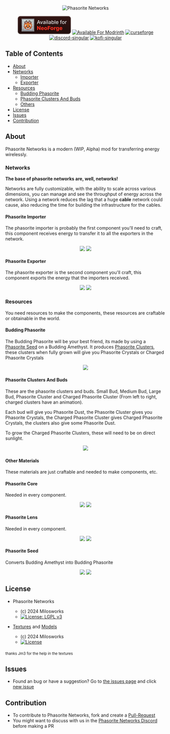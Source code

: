 <div align="center">
    <img src="https://i.imgur.com/mPZwzHI.png" alt="Phasorite Networks">
</div>
<br>
<div align="center">
    <!-- All in one line is actually a bug fix -->
    <img alt="Available For NeoForge" height="56" src="https://raw.githubusercontent.com/intergrav/devins-badges/8494ec1ac495cfb481dc7e458356325510933eb0/assets/cozy/supported/neoforge_vector.svg">
    <a href="https://modrinth.com/mod/phasorite-networks"><img alt="Available For Modrinth" height="56" src="https://cdn.jsdelivr.net/npm/@intergrav/devins-badges@3/assets/cozy/available/modrinth_vector.svg"></a>
    <a href="https://www.curseforge.com/minecraft/search?page=1&pageSize=20&sortBy=relevancy&class=mc-mods&search=phasorite+networks&version=1.21.1&gameVersionTypeId=6"><img alt="curseforge" height="56" src="https://cdn.jsdelivr.net/npm/@intergrav/devins-badges@3/assets/cozy/available/curseforge_vector.svg"></a>
    <br>    
    <a href="https://discord.gg/YsAhwENUuJ"><img alt="discord-singular" height="56" src="https://cdn.jsdelivr.net/npm/@intergrav/devins-badges@3/assets/cozy/social/discord-singular_vector.svg"></a>
    <a href="https://ko-fi.com/milosworks"><img alt="kofi-singular" height="56" src="https://cdn.jsdelivr.net/npm/@intergrav/devins-badges@3/assets/cozy/donate/kofi-singular_vector.svg"></a>
</div>

## Table of Contents

- [About](#about)
- [Networks](#networks)
    - [Importer](#phasorite-importer)
    - [Exporter](#phasorite-exporter)
- [Resources](#resources)
    - [Budding Phasorite](#budding-phasorite)
    - [Phasorite Clusters And Buds](#phasorite-clusters-and-buds)
    - [Others](#other-materials)
- [License](#license)
- [Issues](#issues)
- [Contribution](#contribution)

## About

Phasorite Networks is a modern (WIP, Alpha) mod for transferring energy wirelessly.

### Networks

**The base of phasorite networks are, well, networks!**

Networks are fully customizable, with the ability to scale across various dimensions, you can manage and see the
throughput of energy across the network.
Using a network reduces the lag that a huge **cable** network could cause, also reducing the time for building the
infrastructure for the cables.

#### Phasorite Importer

The phasorite importer is probably the first component you'll need to craft, this component receives energy to transfer
it to all the exporters in the network.

<div align="center">
    <img height="256" src="https://i.imgur.com/O6Y6QqZ.png">
    <img height="128" src="https://i.imgur.com/df8TAbU.png">
</div>

#### Phasorite Exporter

The phasorite exporter is the second component you'll craft, this component exports the energy that the importers
received.

<div align="center">
    <img height="256" src="https://i.imgur.com/gSLeB2Y.png">
    <img height="128" src="https://i.imgur.com/wx7ySAP.png">
</div>

### Resources

You need resources to make the components, these resources are craftable or obtainable in the world.

#### Budding Phasorite

The Budding Phasorite will be your best friend, its made by using a [Phasorite Seed](#phasorite-seed) on a Budding
Amethyst.
It produces [Phasorite Clusters](#phasorite-clusters-and-buds), these clusters when fully grown will give you Phasorite
Crystals or Charged Phasorite Crystals

<div align="center">
  <img height="256" src="https://i.imgur.com/gf8tPHH.png">
</div>

#### Phasorite Clusters And Buds

These are the phasorite clusters and buds.
Small Bud, Medium Bud, Large Bud, Phasorite Cluster and Charged Phasorite Cluster (From left to right, charged clusters
have an animation).

Each bud will give you Phasorite Dust, the Phasorite Cluster gives you Phasorite Crystals, the Charged Phasorite Cluster
gives Charged Phasorite Crystals, the clusters also give some Phasorite Dust.

To grow the Charged Phasorite Clusters, these will need to be on direct sunlight.

<div align="center">
  <img height="128" src="https://i.imgur.com/2jRlzvs.png">
</div>

#### Other Materials

These materials are just craftable and needed to make components, etc.

#### Phasorite Core

Needed in every component.

<div align="center">
  <img height="128" src="https://i.imgur.com/2DujnvY.png">
  <img height="128" src="https://i.imgur.com/N52GcJZ.png">
</div>

#### Phasorite Lens

Needed in every component.

<div align="center">
  <img height="128" src="https://i.imgur.com/uVdiSRf.png">
  <img height="128" src="https://i.imgur.com/Zp6OU2F.png">
</div>

#### Phasorite Seed

Converts Budding Amethyst into Budding Phasorite

<div align="center">
  <img height="128" src="https://i.imgur.com/aTPfcgJ.png">
  <img height="128" src="https://i.imgur.com/3VhnoyF.png">
</div>

## License

- Phasorite Networks

    - (c) 2024 Milosworks
    - [![License: LGPL v3](https://img.shields.io/badge/License-AGPL_v3-blue.svg)](https://www.gnu.org/licenses/agpl-3.0)

- [Textures](src/main/resources/assets/phasoritenetworks/textures)
  and [Models](src/main/resources/assets/phasoritenetworks/models)

    - (c) 2024 Milosworks
    - [![License](https://img.shields.io/badge/License-CC%20BY--NC--SA%204.0-yellow.svg?style=flat-square)](https://creativecommons.org/licenses/by-nc-sa/4.0)

<sub>thanks Jm3 for the help in the textures</sub>

## Issues

- Found an bug or have a suggestion?
  Go to [the issues page](https://github.com/milosworks/phasorite-networks/issues) and
  click [new issue](https://github.com/milosworks/phasorite-networks/issues/new)

## Contribution

- To contribute to Phasorite Networks, fork and create
  a [Pull-Request](https://help.github.com/articles/creating-a-pull-request)
- You might want to discuss with us in the [Phasorite Networks Discord](https://discord.gg/YsAhwENUuJ) before making a
  PR

